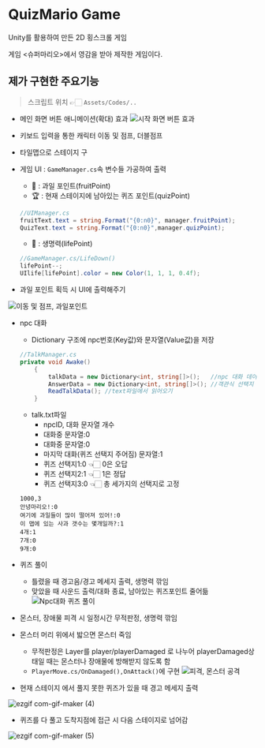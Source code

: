 # QuizMario Game
Unity를 활용하여 만든 2D 횡스크롤 게임

게임 <슈퍼마리오>에서 영감을 받아 제작한 게임이다.

## 제가 구현한 주요기능
> 스크립트 위치 👉🏻 `Assets/Codes/..`

* 메인 화면 버튼 애니메이션(확대) 효과
![시작 화면 버튼 효과](https://user-images.githubusercontent.com/62532316/110442342-15c1c100-80fe-11eb-9f9f-364217ad5bb3.gif)

* 키보드 입력을 통한 캐릭터 이동 및 점프, 더블점프
* 타일맵으로 스테이지 구
* 게임 UI : `GameManager.cs`속 변수들 가공하여 출력
  - 🍒 : 과일 포인트(fruitPoint)
  - 🏆 : 현재 스테이지에 남아있는 퀴즈 포인트(quizPoint)
  ```cs
  //UIManager.cs
  fruitText.text = string.Format("{0:n0}", manager.fruitPoint);
  QuizText.text = string.Format("{0:n0}",manager.quizPoint);
  ```
  - 💚 : 생명력(lifePoint)
  ```cs
  //GameManager.cs/LifeDown()
  lifePoint--;
  UIlife[lifePoint].color = new Color(1, 1, 1, 0.4f);
  ```
* 과일 포인트 획득 시 UI에 출력해주기
 
![이동 및 점프, 과일포인트](https://user-images.githubusercontent.com/62532316/110417332-bc936680-80d8-11eb-92b1-0d3cdcc878e9.gif)

* npc 대화
  - Dictionary 구조에 npc번호(Key값)와 문자열(Value값)을 저장
  ```cs
  //TalkManager.cs
  private void Awake()
      {
          talkData = new Dictionary<int, string[]>();   //npc 대화 데이터
          AnswerData = new Dictionary<int, string[]>(); //객관식 선택지 데이터
          ReadTalkData(); //text파일에서 읽어오기
      }
  ```
  - talk.txt파일
    + npcID, 대화 문자열 개수
    + 대화중 문자열:0 
    + 대화중 문자열:0 
    + 마지막 대화(퀴즈 선택지 주어짐) 문자열:1  
    + 퀴즈 선택지1:0 👈🏻 0은 오답
    + 퀴즈 선택지2:1 👈🏻 1은 정답
    + 퀴즈 선택지3:0 👈🏻 총 세가지의 선택지로 고정
  ```
  1000,3
  안녕마리오!:0	
  여기에 과일들이 많이 떨어져 있어!:0	
  이 맵에 있는 사과 갯수는 몇개일까?:1	
  4개:1	
  7개:0	
  9개:0
  ```  

* 퀴즈 풀이
  - 틀렸을 때 경고음/경고 메세지 출력, 생명력 깎임
  - 맞았을 때 사운드 출력/대화 종료, 남아있는 퀴즈포인트 줄어듦
![Npc대화 퀴즈 풀이](https://user-images.githubusercontent.com/62532316/110441598-4d7c3900-80fd-11eb-8baf-c52b32b2c6fc.gif)

* 몬스터, 장애물 피격 시 일정시간 무적판정, 생명력 깎임
* 몬스터 머리 위에서 밟으면 몬스터 죽임
  - 무적판정은 Layer를 player/playerDamaged 로 나누어 playerDamaged상태일 때는 몬스터나 장애물에 방해받지 않도록 함
  - `PlayerMove.cs/OnDamaged(),OnAttack()`에 구현 
![피격, 몬스터 공격](https://user-images.githubusercontent.com/62532316/111252938-91b78e00-8655-11eb-8f60-3d1a2e5ae4b1.gif)

* 현재 스테이지 에서 풀지 못한 퀴즈가 있을 때 경고 메세지 출력

![ezgif com-gif-maker (4)](https://user-images.githubusercontent.com/62532316/111254849-42735c80-8659-11eb-95aa-0e54d79c1f14.gif)

* 퀴즈를 다 풀고 도착지점에 접근 시 다음 스테이지로 넘어감 

![ezgif com-gif-maker (5)](https://user-images.githubusercontent.com/62532316/111254855-456e4d00-8659-11eb-97e5-b9d646ebfa54.gif)




